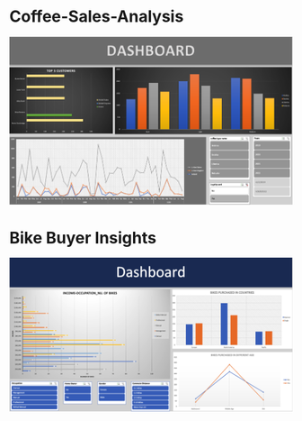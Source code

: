 # Coffee-Sales-Analysis

![Coffee Dashboard](./COFEE.png)











# Bike Buyer Insights

![Bike Sales Dashboard](./Bike.png)
